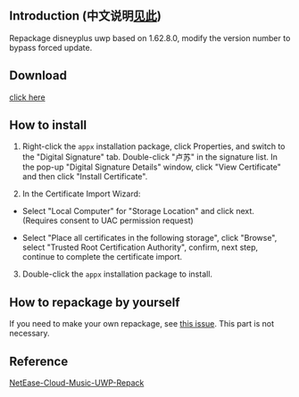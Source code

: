 ## Introduction (中文说明[见此](https://github.com/Tweed0984/disneyplus-uwp-repack-BFU/blob/main/README_CN.md))

Repackage disneyplus uwp based on 1.62.8.0, modify the version number to bypass forced update.

## Download

[click here](https://github.com/Tweed0984/disneyplus-uwp-repack-BFU/releases/download/repack/disneyplus_uwp_repack_BFU.appx)

## How to install

1. Right-click the ```appx``` installation package, click Properties, and switch to the "Digital Signature" tab. Double-click "卢苏" in the signature list. In the pop-up "Digital Signature Details" window, click "View Certificate" and then click "Install Certificate".

2. In the Certificate Import Wizard:

- Select "Local Computer" for "Storage Location" and click next. (Requires consent to UAC permission request)

- Select "Place all certificates in the following storage", click "Browse", select "Trusted Root Certification Authority", confirm, next step, continue to complete the certificate import.

3. Double-click the ```appx``` installation package to install.

## How to repackage by yourself

If you need to make your own repackage, see [this issue](https://github.com/JasonWei512/NetEase-Cloud-Music-UWP-Repack/issues/3#issuecomment-636415035). This part is not necessary.

## Reference

[NetEase-Cloud-Music-UWP-Repack](https://github.com/JasonWei512/NetEase-Cloud-Music-UWP-Repack)
